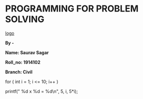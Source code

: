 # PROGRAMMING FOR PROBLEM SOLVING

[logo](https://www.logolynx.com/topic/gndec#&gid=1&pid=1)

 **By -**

 **Name: Saurav Sagar**
 
 **Roll_no: 1914102**
 
 **Branch: Civil**


 for ( int i = 1; i <= 10; i++ )
 
 printf(" %d x %d = %d\n", 5, i, 5*i);



